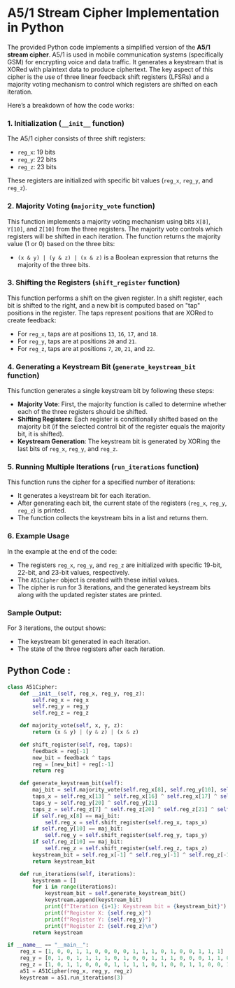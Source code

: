 # A5/1 Stream Cipher Implementation in Python
The provided Python code implements a simplified version of the **A5/1 stream cipher**. A5/1 is used in mobile communication systems (specifically GSM) for encrypting voice and data traffic. It generates a keystream that is XORed with plaintext data to produce ciphertext. The key aspect of this cipher is the use of three linear feedback shift registers (LFSRs) and a majority voting mechanism to control which registers are shifted on each iteration.

Here’s a breakdown of how the code works:

### 1. **Initialization (`__init__` function)**
The A5/1 cipher consists of three shift registers:
- `reg_x`: 19 bits
- `reg_y`: 22 bits
- `reg_z`: 23 bits

These registers are initialized with specific bit values (`reg_x`, `reg_y`, and `reg_z`).

### 2. **Majority Voting (`majority_vote` function)**
This function implements a majority voting mechanism using bits `X[8]`, `Y[10]`, and `Z[10]` from the three registers. The majority vote controls which registers will be shifted in each iteration. The function returns the majority value (1 or 0) based on the three bits:
- `(x & y) | (y & z) | (x & z)` is a Boolean expression that returns the majority of the three bits.

### 3. **Shifting the Registers (`shift_register` function)**
This function performs a shift on the given register. In a shift register, each bit is shifted to the right, and a new bit is computed based on "tap" positions in the register. The taps represent positions that are XORed to create feedback:
- For `reg_x`, taps are at positions `13`, `16`, `17`, and `18`.
- For `reg_y`, taps are at positions `20` and `21`.
- For `reg_z`, taps are at positions `7`, `20`, `21`, and `22`.

### 4. **Generating a Keystream Bit (`generate_keystream_bit` function)**
This function generates a single keystream bit by following these steps:
- **Majority Vote**: First, the majority function is called to determine whether each of the three registers should be shifted.
- **Shifting Registers**: Each register is conditionally shifted based on the majority bit (if the selected control bit of the register equals the majority bit, it is shifted).
- **Keystream Generation**: The keystream bit is generated by XORing the last bits of `reg_x`, `reg_y`, and `reg_z`.

### 5. **Running Multiple Iterations (`run_iterations` function)**
This function runs the cipher for a specified number of iterations:
- It generates a keystream bit for each iteration.
- After generating each bit, the current state of the registers (`reg_x`, `reg_y`, `reg_z`) is printed.
- The function collects the keystream bits in a list and returns them.

### 6. **Example Usage**
In the example at the end of the code:
- The registers `reg_x`, `reg_y`, and `reg_z` are initialized with specific 19-bit, 22-bit, and 23-bit values, respectively.
- The `A51Cipher` object is created with these initial values.
- The cipher is run for 3 iterations, and the generated keystream bits along with the updated register states are printed.

### Sample Output:
For 3 iterations, the output shows:
- The keystream bit generated in each iteration.
- The state of the three registers after each iteration.

## Python Code :
``` python
class A51Cipher:
    def __init__(self, reg_x, reg_y, reg_z):
        self.reg_x = reg_x  
        self.reg_y = reg_y  
        self.reg_z = reg_z  

    def majority_vote(self, x, y, z):
        return (x & y) | (y & z) | (x & z)

    def shift_register(self, reg, taps):
        feedback = reg[-1]  
        new_bit = feedback ^ taps  
        reg = [new_bit] + reg[:-1]  
        return reg

    def generate_keystream_bit(self):
        maj_bit = self.majority_vote(self.reg_x[8], self.reg_y[10], self.reg_z[10])
        taps_x = self.reg_x[13] ^ self.reg_x[16] ^ self.reg_x[17] ^ self.reg_x[18]  
        taps_y = self.reg_y[20] ^ self.reg_y[21]  
        taps_z = self.reg_z[7] ^ self.reg_z[20] ^ self.reg_z[21] ^ self.reg_z[22]  
        if self.reg_x[8] == maj_bit:
            self.reg_x = self.shift_register(self.reg_x, taps_x)
        if self.reg_y[10] == maj_bit:
            self.reg_y = self.shift_register(self.reg_y, taps_y)
        if self.reg_z[10] == maj_bit:
            self.reg_z = self.shift_register(self.reg_z, taps_z)
        keystream_bit = self.reg_x[-1] ^ self.reg_y[-1] ^ self.reg_z[-1]
        return keystream_bit

    def run_iterations(self, iterations):
        keystream = []
        for i in range(iterations):
            keystream_bit = self.generate_keystream_bit()
            keystream.append(keystream_bit)
            print(f"Iteration {i+1}: Keystream bit = {keystream_bit}")
            print(f"Register X: {self.reg_x}")
            print(f"Register Y: {self.reg_y}")
            print(f"Register Z: {self.reg_z}\n")
        return keystream

if __name__ == "__main__":
    reg_x = [1, 0, 0, 1, 1, 0, 0, 0, 0, 1, 1, 1, 0, 1, 0, 0, 1, 1, 1]
    reg_y = [0, 1, 0, 1, 1, 1, 1, 0, 1, 0, 0, 1, 1, 1, 0, 0, 0, 1, 1, 0, 1, 1]
    reg_z = [1, 0, 1, 1, 0, 0, 0, 1, 1, 1, 1, 0, 1, 0, 0, 1, 1, 0, 0, 1, 1, 0, 1]
    a51 = A51Cipher(reg_x, reg_y, reg_z)
    keystream = a51.run_iterations(3)

